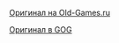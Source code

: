 [Оригинал на Old-Games.ru](https://www.old-games.ru/game/809.html)

[Оригинал в GOG](https://www.gog.com/game/deus_ex)